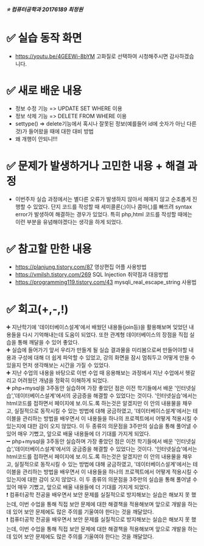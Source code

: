 

##### :star: 컴퓨터공학과 20176189 최정원



# :white_check_mark: 실습 동작 화면
* https://youtu.be/4GEEWi-8bYM 고화질로 선택하여 시청해주시면 감사하겠습니다.
# :white_check_mark: 새로 배운 내용
* 정보 수정 기능 => UPDATE SET WHERE 이용
* 정보 삭제 기능 => DELETE FROM WHERE 이용
* settype() => delete기능에서 혹시나 잘못된 정보(예를들어 id에 숫자가 아닌 다른것)가 들어왔을 때에 대한 대비 방법
* 왜 개행이 안되니!!!

# :white_check_mark: 문제가 발생하거나 고민한 내용 + 해결 과정
* 이번주차 실습 과정에서는 별다른 오류가 발생하지 않아서 헤매지 않고 순조롭게 진행할 수 있었다. 단지 코드를 작성할 때 세미콜론(;)이나 콤마(,)를 빠뜨려 syntax error가 발생하여 해결하는 경우가 있었다. 특히 php,html 코드를 작성할 때에는 이런 부분을 유념해야겠다는 생각을 하게 되었다.

# :white_check_mark: 참고할 만한 내용
* https://planjung.tistory.com/87 영상편집 어플 사용방법
* https://vmilsh.tistory.com/269 SQL Injection 취약점과 대응방법
* https://programming119.tistory.com/43 mysqli_real_escape_string 사용법

# :white_check_mark: 회고(+,-,!)
:heavy_plus_sign: 지난학기에 '데이터베이스설계'에서 배웠던 내용들(join등)을 활용해보며 잊었던 내용들을 다시 기억해내는데 도움이 되었다. 또한 관계형 데이터베이스의 장점을 직접 실습을 통해 깨달을 수 있어 좋았다.         
:heavy_plus_sign: 실습에 들어가기 앞서 우리가 만들게 될 실습 결과물을 미리봄으로써 만들어야할 내용과 구성에 대해 더 쉽게 파악할 수 있었고, 강의 화면을 잠시 멈춰두고 어떻게 만들 수 있을지 먼저 생각해보는 시간을 가질 수 있었다.         
:heavy_plus_sign: 지난 수업의 내용을 바탕으로 이번 수업 때 응용해보는 과정에서 지난 수업에서 헷갈리고 어려웠던 개념을 정확히 이해하게 되었다.    
:heavy_plus_sign: php+mysql을 3주동안 실습하며 가장 좋았던 점은 이전 학기들에서 배운 '인터넷실습','데이터베이스설계'에서의 궁금증을 해결할 수 있었다는 것이다.
'인터넷실습'에서는 html코드를 접하면서 페이지에 보.이.도.록 하는것은 알겠지만 이 안의 내용물을 채우고, 실질적으로 동작시킬 수 있는 방법에 대해 궁금하였고, '데이터베이스설계'에서는 테이블을 관리하는 방법을 배우면서 이 내용들을 하나의 프로젝트에서 어떻게 적용시킬 수 있는지에 대한 감이 오지 않았다.
이 두 종류의 의문점을 3주만의 실습을 통해 풀어낼 수 있어 매우 기뻤고, 앞으로 배울 내용들에 더 기대를 가지게 되었다.    
:heavy_minus_sign: php+mysql을 3주동안 실습하며 가장 좋았던 점은 이전 학기들에서 배운 '인터넷실습','데이터베이스설계'에서의 궁금증을 해결할 수 있었다는 것이다.
'인터넷실습'에서는 html코드를 접하면서 페이지에 보.이.도.록 하는것은 알겠지만 이 안의 내용물을 채우고, 실질적으로 동작시킬 수 있는 방법에 대해 궁금하였고, '데이터베이스설계'에서는 테이블을 관리하는 방법을 배우면서 이 내용들을 하나의 프로젝트에서 어떻게 적용시킬 수 있는지에 대한 감이 오지 않았다.
이 두 종류의 의문점을 3주만의 실습을 통해 풀어낼 수 있어 매우 기뻤고, 앞으로 배울 내용들에 더 기대를 가지게 되었다.    
:exclamation: 컴퓨터공학 전공을 배우면서 보안 문제를 실질적으로 방지해보는 실습은 해보지 못 했는데, 이번 수업을 통해 직접 보안 문제에 대한 해결책을 적용해보며 앞으로 개발을 하는데 있어 보안 문제에도 많은 주의를 기울여야 한다는 것을 깨달았다.     
:exclamation: 컴퓨터공학 전공을 배우면서 보안 문제를 실질적으로 방지해보는 실습은 해보지 못 했는데, 이번 수업을 통해 직접 보안 문제에 대한 해결책을 적용해보며 앞으로 개발을 하는데 있어 보안 문제에도 많은 주의를 기울여야 한다는 것을 깨달았다.  

